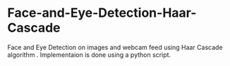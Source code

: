 # Face-and-Eye-Detection-Haar-Cascade
 Face and Eye Detection on images and webcam feed using Haar Cascade algorithm . Implementaion is done using a python script.
